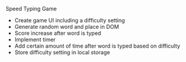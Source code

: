 Speed Typing Game

- Create game UI including a difficulty setting
- Generate random word and place in DOM
- Score increase after word is typed
- Implement timer
- Add certain amount of time after word is typed based on difficulty
- Store difficulty setting in local storage
